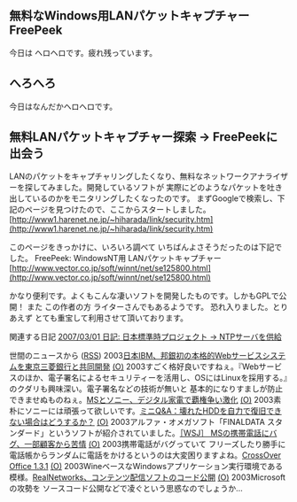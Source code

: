 ## 無料なWindows用LANパケットキャプチャー FreePeek

今日は ヘロヘロです。疲れ残っています。






## へろへろ


今日はなんだかヘロヘロです。

## 無料LANパケットキャプチャー探索 → FreePeekに出会う


LANのパケットをキャプチャリングしたくなり、無料なネットワークアナライザーを探してみました。開発しているソフトが 実際にどのようなパケットを吐き出しているのかをモニタリングしたくなったのです。
まずGoogleで検索し、下記のページを見つけたので、ここからスタートしました。
[http://www1.harenet.ne.jp/~hiharada/link/security.htm](http://www1.harenet.ne.jp/~hiharada/link/security.htm)


このページをきっかけに、いろいろ調べて いちばんよさそうだったのは下記でした。
FreePeek: WindowsNT用 LANパケットキャプチャー
  [http://www.vector.co.jp/soft/winnt/net/se125800.html](http://www.vector.co.jp/soft/winnt/net/se125800.html)


かなり便利です。よくもこんな凄いソフトを開発したものです。しかもGPLで公開！
また この作者の方 ライターさんでもあるようです。
恐れ入りました。とりあえず とても重宝して利用させて頂いております。

関連する日記
[2007/03/01 日記: 日本標準時プロジェクト → NTPサーバを供給](../2007/ig070301.html)




世間のニュースから ([RSS](ig030123-news.xml)) 2003[日本IBM、邦銀初の本格的Webサービスシステムを東京三菱銀行と共同開発](http://www.zdnet.co.jp/enterprise/0301/21/epn07.html) [(O)](http://www.zdnet.co.jp/enterprise/0301/21/epn07.html) 2003すごく格好良いですねぇ。『Webサービスのほか、電子署名によるセキュリティーを活用し、OSにはLinuxを採用する。』のクダリも興味深い。電子署名などの技術が無いと 基本的になりすましが防止できませぬものねぇ。[MSとソニー、デジタル家電で覇権争い激化](http://biztech.nikkeibp.co.jp/wcs/leaf/CID/onair/biztech/biz/226283) [(O)](http://biztech.nikkeibp.co.jp/wcs/leaf/CID/onair/biztech/biz/226283) 2003素朴にソニーには頑張って欲しいです。[ミニQ&A：壊れたHDDを自力で復旧できない場合はどうするか？](http://biztech.nikkeibp.co.jp/wcs/leaf/CID/onair/biztech/pc/227082) [(O)](http://biztech.nikkeibp.co.jp/wcs/leaf/CID/onair/biztech/pc/227082) 2003アルファ・オメガソフト「FINALDATA スタンダード」というソフトが紹介されていました。[［WSJ］ MSの携帯電話にバグ、一部顧客から苦情](http://www.zdnet.co.jp/news/0301/20/xedj_orange.html) [(O)](http://www.zdnet.co.jp/news/0301/20/xedj_orange.html) 2003携帯電話がバグっていて フリーズしたり勝手に電話帳からランダムに電話をかけるというのは大変困りますよね。[CrossOver Office 1.3.1](http://www.codeweavers.com/products/office/) [(O)](http://www.codeweavers.com/products/office/) 2003WineベースなWindowsアプリケーション実行環境である模様。[RealNetworks、コンテンツ配信ソフトのコード公開](http://www.zdnet.co.jp/news/0301/22/xert_real.html) [(O)](http://www.zdnet.co.jp/news/0301/22/xert_real.html) 2003Microsoftの攻勢を ソースコード公開などで凌ぐという思惑なのでしょうか…